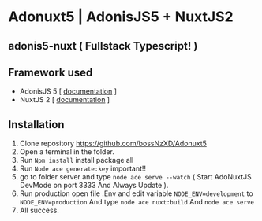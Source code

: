 # Adonuxt5 | AdonisJS5 + NuxtJS2
## adonis5-nuxt ( Fullstack Typescript! )
## Framework used
* AdonisJS 5 [ <a href="https://docs.adonisjs.com/guides/introduction">documentation</a> ]
* NuxtJS 2 [ <a href="https://nuxtjs.org/docs/2.x/get-started/installation">documentation</a> ]
## Installation
1. Clone repository https://github.com/bossNzXD/Adonuxt5
2. Open a terminal in the folder.
3. Run `Npm install` install package all
4. Run `Node ace generate:key` important!!
5. go to folder server and type  `node ace serve --watch` ( Start AdoNuxtJS DevMode on port 3333 And Always Update ).
6. Run production open file .Env and edit variable `NODE_ENV=development` to `NODE_ENV=production` And type `node ace nuxt:build` And `node ace serve`
7. All success.

